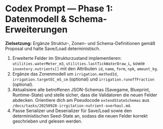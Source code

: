 # Codex Prompt — Phase 1: Datenmodell & Schema-Erweiterungen

**Zielsetzung:** Ergänze Struktur-, Zonen- und Schema-Definitionen gemäß Proposal und halte Save/Load deterministisch.

1. Erweiterte Felder im Strukturzustand implementieren: `utilities.waterMeter_m3`, `utilities.lastTickWaterDraw_L`, sowie `inventory.nutrients[]` mit den Attributen `id`, `name`, `form`, `npk`, `amount_kg`.
2. Ergänze das Zonenmodell um `irrigation.methodId`, `irrigation.targetEC_mS_cm` (optional) und `irrigation.runoffFraction` (optional).
3. Aktualisiere alle betroffenen JSON-Schemas (Savegame, Blueprint, Runtime-State) und stelle sicher, dass die Validatoren die neuen Felder abdecken. Orientiere dich am Pseudocode `extendStateSchemas` aus `/docs/tasks/20250928-irrgitation-nutrient-overhaul.md`.
4. Passe Serializer und Deserializer für Save/Load sowie den deterministischen Seed-State an, sodass die neuen Felder korrekt geschrieben und gelesen werden.
